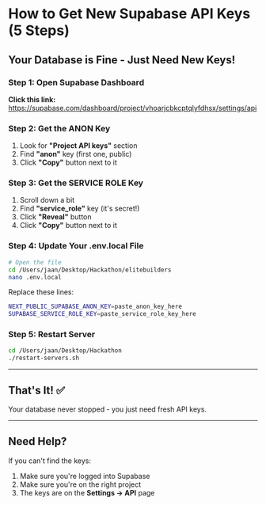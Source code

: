 # How to Get New Supabase API Keys (5 Steps)

## Your Database is Fine - Just Need New Keys!

### Step 1: Open Supabase Dashboard
**Click this link:** https://supabase.com/dashboard/project/vhoarjcbkcptqlyfdhsx/settings/api

### Step 2: Get the ANON Key
1. Look for **"Project API keys"** section
2. Find **"anon"** key (first one, public)
3. Click **"Copy"** button next to it

### Step 3: Get the SERVICE ROLE Key
1. Scroll down a bit
2. Find **"service_role"** key (it's secret!)
3. Click **"Reveal"** button
4. Click **"Copy"** button next to it

### Step 4: Update Your .env.local File
```bash
# Open the file
cd /Users/jaan/Desktop/Hackathon/elitebuilders
nano .env.local
```

Replace these lines:
```bash
NEXT_PUBLIC_SUPABASE_ANON_KEY=paste_anon_key_here
SUPABASE_SERVICE_ROLE_KEY=paste_service_role_key_here
```

### Step 5: Restart Server
```bash
cd /Users/jaan/Desktop/Hackathon
./restart-servers.sh
```

---

## That's It! ✅

Your database never stopped - you just need fresh API keys.

---

## Need Help?

If you can't find the keys:
1. Make sure you're logged into Supabase
2. Make sure you're on the right project
3. The keys are on the **Settings → API** page

